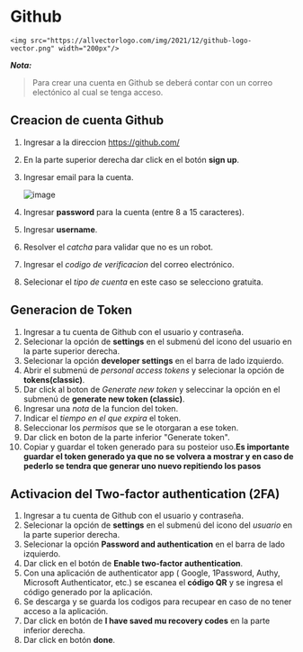# Github 
    <img src="https://allvectorlogo.com/img/2021/12/github-logo-vector.png" width="200px"/>
***Nota:***
> Para crear una cuenta en Github se deberá contar con un correo electónico al cual se tenga acceso. 

## Creacion de cuenta Github

1. Ingresar a la direccion https://github.com/
1. En la parte superior derecha dar click en el botón **sign up**.
1. Ingresar email para la cuenta.

    ![image](https://user-images.githubusercontent.com/132395666/236002538-dc93ced4-67b7-4ac7-a571-b3838930b8b1.png)

3. Ingresar **password** para la cuenta (entre 8 a 15 caracteres).
4. Ingresar **username**.
5. Resolver el *catcha* para validar que no es un robot.
6. Ingresar el *codigo de verificacion* del correo electrónico.
7. Selecionar el *tipo de cuenta* en este caso se selecciono gratuita.

## Generacion de Token 

1. Ingresar a tu cuenta de Github con el usuario y contraseña.
2. Selecionar la opción de **settings** en el submenú del icono del usuario en la parte superior derecha.
3. Selecionar la opción **developer settings** en el barra de lado izquierdo.
4. Abrir el submenú de *personal access tokens* y selecionar la opción de **tokens(classic)**.
5. Dar click al boton de *Generate new token* y seleccinar la opción en el submenú de **generate new token (classic)**.
6. Ingresar una *nota* de la funcion del token.
7. Indicar el *tiempo en el que expira* el token.
8. Seleccionar los *permisos* que se le otorgaran a ese token.
9. Dar click en boton de la parte inferior "Generate token".
10. Copiar y guardar el token generado para su posteior uso.**Es importante guardar el token generado ya que no se volvera a mostrar y en caso de pederlo se tendra que generar uno nuevo repitiendo los pasos**

## Activacion del Two-factor authentication (2FA)

1. Ingresar a tu cuenta de Github con el usuario y contraseña.
2. Selecionar la opción de **settings** en el submenú del icono del *usuario* en la parte superior derecha.
3. Selecionar la opción **Password and authentication** en el barra de lado izquierdo.
4. Dar click en el botón de **Enable two-factor authentication**.
5. Con una aplicación de authenticator app ( Google, 1Password, Authy, Microsoft Authenticator, etc.) se escanea el **código QR** y se ingresa el código generado por la aplicación.
6. Se descarga y se guarda los codigos para recupear en caso de no tener acceso a la aplicación.
7. Dar click en botón de **I have saved mu recovery codes** en la parte inferior derecha.
8. Dar click en botón **done**.




